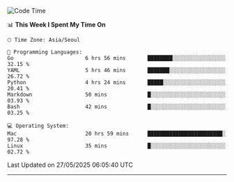 <!---
[![JS's LinkedIn](https://img.shields.io/badge/LinkedIn-blue?style=for-the-badge&logo=linkedin)](https://www.linkedin.com/in/jaeseung-lee-5a2a32139/) 
[![JS's Notion](https://img.shields.io/badge/Notion-black?style=for-the-badge&logo=notion)](https://bit.ly/ljswiki1) <br><br>
-->
<!-- ![JS's GitHub stats](https://github-readme-stats-lemon-five.vercel.app/api?username=tkxkd0159&hide=contribs,prs,stars,issues&show_icons=true&theme=react&include_all_commits=true)   -->
<!-- ![Top Langs](https://github-readme-stats-lemon-five.vercel.app/api/top-langs/?username=tkxkd0159&layout=compact&hide=jupyter%20notebook,scss,html,css&langs_count=10)  -->


<!--START_SECTION:waka-->
![Code Time](http://img.shields.io/badge/Code%20Time-3%2C704%20hrs%2048%20mins-blue)

📊 **This Week I Spent My Time On** 

```text
🕑︎ Time Zone: Asia/Seoul

💬 Programming Languages: 
Go                       6 hrs 56 mins       ████████░░░░░░░░░░░░░░░░░   32.15 % 
YAML                     5 hrs 46 mins       ███████░░░░░░░░░░░░░░░░░░   26.72 % 
Python                   4 hrs 24 mins       █████░░░░░░░░░░░░░░░░░░░░   20.41 % 
Markdown                 50 mins             █░░░░░░░░░░░░░░░░░░░░░░░░   03.93 % 
Bash                     42 mins             █░░░░░░░░░░░░░░░░░░░░░░░░   03.25 % 

💻 Operating System: 
Mac                      20 hrs 59 mins      ████████████████████████░   97.28 % 
Linux                    35 mins             █░░░░░░░░░░░░░░░░░░░░░░░░   02.72 % 
```


 Last Updated on 27/05/2025 06:05:40 UTC
<!--END_SECTION:waka-->

---
<!---
<a href="https://github.com/tkxkd0159/books">
  <img align="center" src="https://github-readme-stats-lemon-five.vercel.app/api/pin/?username=tkxkd0159&repo=books&theme=react" />
</a>
-->

<!---
- 🔭 I’m currently working on ...
- 🌱 I’m currently learning blockchain and distributed network
- 👯 I’m looking to collaborate on ...
- 🤔 I’m looking for help with ...
- 💬 Ask me about ...
- 📫 How to reach me: ...
- 😄 Pronouns: ...
- ⚡ Fun fact: ...
-->
